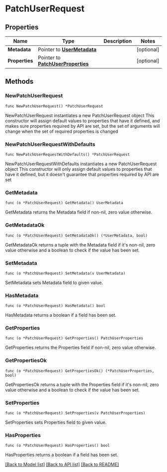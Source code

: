 # PatchUserRequest

## Properties

Name | Type | Description | Notes
------------ | ------------- | ------------- | -------------
**Metadata** | Pointer to [**UserMetadata**](UserMetadata.md) |  | [optional] 
**Properties** | Pointer to [**PatchUserProperties**](PatchUserProperties.md) |  | [optional] 

## Methods

### NewPatchUserRequest

`func NewPatchUserRequest() *PatchUserRequest`

NewPatchUserRequest instantiates a new PatchUserRequest object
This constructor will assign default values to properties that have it defined,
and makes sure properties required by API are set, but the set of arguments
will change when the set of required properties is changed

### NewPatchUserRequestWithDefaults

`func NewPatchUserRequestWithDefaults() *PatchUserRequest`

NewPatchUserRequestWithDefaults instantiates a new PatchUserRequest object
This constructor will only assign default values to properties that have it defined,
but it doesn't guarantee that properties required by API are set

### GetMetadata

`func (o *PatchUserRequest) GetMetadata() UserMetadata`

GetMetadata returns the Metadata field if non-nil, zero value otherwise.

### GetMetadataOk

`func (o *PatchUserRequest) GetMetadataOk() (*UserMetadata, bool)`

GetMetadataOk returns a tuple with the Metadata field if it's non-nil, zero value otherwise
and a boolean to check if the value has been set.

### SetMetadata

`func (o *PatchUserRequest) SetMetadata(v UserMetadata)`

SetMetadata sets Metadata field to given value.

### HasMetadata

`func (o *PatchUserRequest) HasMetadata() bool`

HasMetadata returns a boolean if a field has been set.

### GetProperties

`func (o *PatchUserRequest) GetProperties() PatchUserProperties`

GetProperties returns the Properties field if non-nil, zero value otherwise.

### GetPropertiesOk

`func (o *PatchUserRequest) GetPropertiesOk() (*PatchUserProperties, bool)`

GetPropertiesOk returns a tuple with the Properties field if it's non-nil, zero value otherwise
and a boolean to check if the value has been set.

### SetProperties

`func (o *PatchUserRequest) SetProperties(v PatchUserProperties)`

SetProperties sets Properties field to given value.

### HasProperties

`func (o *PatchUserRequest) HasProperties() bool`

HasProperties returns a boolean if a field has been set.


[[Back to Model list]](../README.md#documentation-for-models) [[Back to API list]](../README.md#documentation-for-api-endpoints) [[Back to README]](../README.md)


